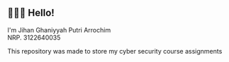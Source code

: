 ## 👩🏻‍💻 Hello!

I'm Jihan Ghaniyyah Putri Arrochim\
NRP. 3122640035

This repository was made to store my cyber security course assignments
